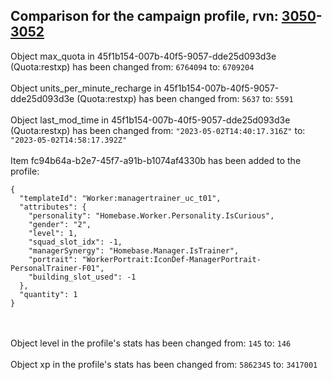 ## Comparison for the campaign profile, rvn: [3050](https://github.com/PRO100KatYT/FortniteProfileRevisions/tree/main/profiles/campaign/3050%20campaign.json)-[3052](https://github.com/PRO100KatYT/FortniteProfileRevisions/tree/main/profiles/campaign/3052%20campaign.json)

Object max_quota in 45f1b154-007b-40f5-9057-dde25d093d3e (Quota:restxp) has been changed from: `6764094` to: `6709204`
<br><br>
Object units_per_minute_recharge in 45f1b154-007b-40f5-9057-dde25d093d3e (Quota:restxp) has been changed from: `5637` to: `5591`
<br><br>
Object last_mod_time in 45f1b154-007b-40f5-9057-dde25d093d3e (Quota:restxp) has been changed from: `"2023-05-02T14:40:17.316Z"` to: `"2023-05-02T14:58:17.392Z"`
<br><br>
Item fc94b64a-b2e7-45f7-a91b-b1074af4330b has been added to the profile:

```
{
  "templateId": "Worker:managertrainer_uc_t01",
  "attributes": {
    "personality": "Homebase.Worker.Personality.IsCurious",
    "gender": "2",
    "level": 1,
    "squad_slot_idx": -1,
    "managerSynergy": "Homebase.Manager.IsTrainer",
    "portrait": "WorkerPortrait:IconDef-ManagerPortrait-PersonalTrainer-F01",
    "building_slot_used": -1
  },
  "quantity": 1
}
```

<br><br>
Object level in the profile's stats has been changed from: `145` to: `146`
<br><br>
Object xp in the profile's stats has been changed from: `5862345` to: `3417001`
<br><br>

